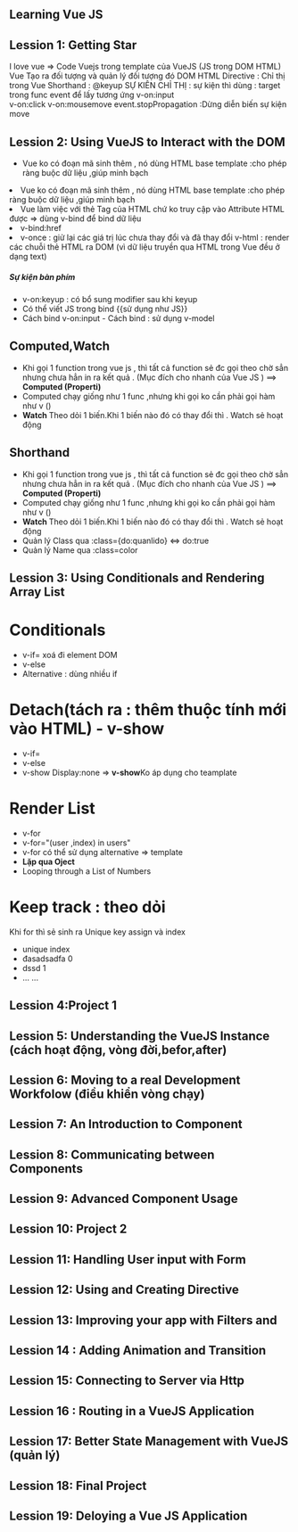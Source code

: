 ## Learning Vue JS

## Lession 1: Getting Star
I love vue => Code Vuejs trong template của VueJS (JS trong DOM HTML)
Vue Tạo ra đối tượng và quản lý đối tượng đó DOM HTML
Directive : Chỉ thị trong Vue
Shorthand : @keyup
SỰ KIÊN CHỈ THỊ :
sự kiện thì dùng : target trong func event để lấy tương ứng
v-on:input  
v-on:click
v-on:mousemove
event.stopPropagation :Dừng diễn biến sự kiện move

## Lession 2: Using VueJS to Interact with the DOM

<ul>
    <li>Vue ko có đoạn mã sinh thêm , nó dùng HTML base template  :cho phép ràng buộc dữ liệu ,giúp minh bạch</li>
</ul>
<li>Vue ko có đoạn mã sinh thêm , nó dùng HTML base template  :cho phép ràng buộc dữ liệu ,giúp minh bạch</li>
<li>Vue làm việc với thẻ Tag của HTML chứ ko truy cập vào Attribute HTML được => dùng v-bind để bind dữ liệu</li>
<li>v-bind:href </li>
<li>v-once : giử lại các giá trị lúc chưa thay đổi và đã thay đổi
v-html : render các chuỗi thẻ HTML ra DOM (vì dữ liệu truyền qua HTML  trong Vue đều ở dạng text)</li>
<h5>Sự kiện bàn phím</h5>
<ul>
    <li>v-on:keyup : có bổ sung modifier sau khi keyup </li>
    <li>Có thể viết JS trong bind {{sử dụng như JS}}</li>
    <li>Cách bind v-on:input - Cách bind : sử dụng v-model </li>
  
</ul>

## Computed,Watch
<ul>
  <li>Khi gọi 1 function trong vue js , thì tất cả function sẻ đc gọi theo chờ sẳn nhưng chưa hẳn in ra kết quả . (Mục đích cho nhanh của Vue JS ) ==> <b>Computed (Properti)</b></li>
    <li>Computed chạy giống như 1 func ,nhưng khi gọi ko cần phải gọi hàm như v ()</li>
    <li><b>Watch </b>Theo dỏi 1 biến.Khi 1 biến nào đó có thay đổi thì . Watch sẻ hoạt động</li>
</ul>

## Shorthand
<ul>
  <li>Khi gọi 1 function trong vue js , thì tất cả function sẻ đc gọi theo chờ sẳn nhưng chưa hẳn in ra kết quả . (Mục đích cho nhanh của Vue JS ) ==> <b>Computed (Properti)</b></li>
    <li>Computed chạy giống như 1 func ,nhưng khi gọi ko cần phải gọi hàm như v ()</li>
    <li><b>Watch </b>Theo dỏi 1 biến.Khi 1 biến nào đó có thay đổi thì . Watch sẻ hoạt động</li>
    <li>Quản lý Class qua :class={do:quanlido} <=> do:true</li>
    <li>Quản lý Name qua :class=color</li>

</ul>

## Lession 3: Using Conditionals and Rendering Array List
<h1>Conditionals</h1>
<ul>
  <li>v-if=  xoá đi element DOM</li>
  <li>v-else</li>
  <li>Alternative : dùng nhiều if</li>
</ul>
<h1>Detach(tách ra : thêm thuộc tính mới vào HTML) - v-show</h1>
<ul>
  <li>v-if= </li>
  <li>v-else</li>
  <li>v-show Display:none => <b>v-show</b>Ko áp dụng cho teamplate</li>
</ul>

  <h1>Render List</h1>
  <ul>
    <li>v-for</li>
    <li>v-for="(user ,index) in users"</li>
    <li>v-for có thể sử dụng alternative => template</li>
    <li><b>Lặp qua Oject</b></li>
    <li>Looping through a List of Numbers</li>
</ul>
<h1>Keep track : theo dỏi</h1>
<p>Khi for thì sẻ sinh ra Unique  key assign và index</p>
<ul>
    <li>unique                  index</li> 
    <li> đasadsadfa                 0</li>
   <li> dssd                        1</li>
    <li>...                           ...</li>
</ul>

## Lession 4:Project 1

## Lession 5: Understanding the VueJS Instance (cách hoạt động, vòng đời,befor,after)

## Lession 6: Moving to a real Development Workfolow (điều khiển vòng chạy)

## Lession 7: An Introduction to Component

## Lession 8: Communicating between Components

## Lession 9: Advanced Component Usage

## Lession 10: Project 2

## Lession 11: Handling User input with Form

## Lession 12: Using and Creating Directive

## Lession 13: Improving your app with Filters and

## Lession 14 : Adding Animation and Transition

## Lession 15: Connecting to Server via Http

## Lession 16 : Routing in a VueJS Application

## Lession 17: Better State Management with VueJS (quản lý)

## Lession 18: Final Project

## Lession 19: Deloying a Vue JS Application
